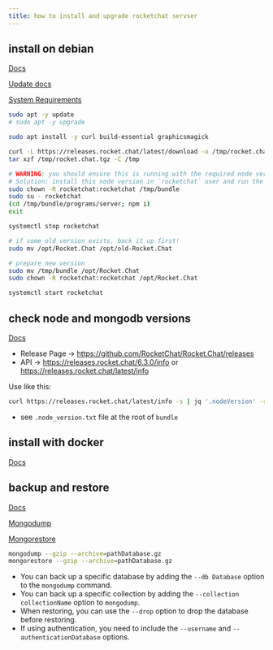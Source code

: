 ```yaml
---
title: how to install and upgrade rocketchat servser
---
```



## install on debian

[Docs](https://docs.rocket.chat/docs/deploy-on-debian)

[Update docs](https://docs.rocket.chat/docs/updating-rocketchat)

[System Requirements](https://docs.rocket.chat/v1/docs/system-requirements)

```bash
sudo apt -y update
# sudo apt -y upgrade

sudo apt install -y curl build-essential graphicsmagick

curl -L https://releases.rocket.chat/latest/download -o /tmp/rocket.chat.tgz
tar xzf /tmp/rocket.chat.tgz -C /tmp

# WARNING: you should ensure this is running with the required node version (mostly 14.21.3)
# Solution: install this node version in `rocketchat` user and run the following with that user
sudo chown -R rocketchat:rocketchat /tmp/bundle
sudo su - rocketchat
(cd /tmp/bundle/programs/server; npm i)
exit

systemctl stop rocketchat

# if some old version exists, back it up first!
sudo mv /opt/Rocket.Chat /opt/old-Rocket.Chat

# prepare new version
sudo mv /tmp/bundle /opt/Rocket.Chat
sudo chown -R rocketchat:rocketchat /opt/Rocket.Chat

systemctl start rocketchat
```

## check node and mongodb versions

[Docs](https://docs.rocket.chat/setup-and-configure/environment-configuration/check-node.js-version)

- Release Page -> <https://github.com/RocketChat/Rocket.Chat/releases>
- API -> <https://releases.rocket.chat/6.3.0/info> or <https://releases.rocket.chat/latest/info>

Use like this:

```bash
curl https://releases.rocket.chat/latest/info -s | jq '.nodeVersion' -r
```

- see `.node_version.txt` file at the root of `bundle`

## install with docker

[Docs](https://docs.rocket.chat/deploy/deploy-rocket.chat/deploy-with-docker-and-docker-compose)

## backup and restore

[Docs](https://docs.rocket.chat/setup-and-configure/environment-configuration/mongodb-configuration/mongodb-backup-and-restore)

[Mongodump](https://www.mongodb.com/docs/database-tools/mongodump/)

[Mongorestore](https://www.mongodb.com/docs/database-tools/mongorestore/)

```bash
mongodump --gzip --archive=pathDatabase.gz
mongorestore --gzip --archive=pathDatabase.gz
```

- You can back up a specific database by adding the `--db Database` option to the `mongodump` command.
- You can back up a specific collection by adding the `--collection collectionName` option to `mongodump`.
- When restoring, you can use the `--drop` option to drop the database before restoring.
- If using authentication, you need to include the `--username` and `--authenticationDatabase` options.
